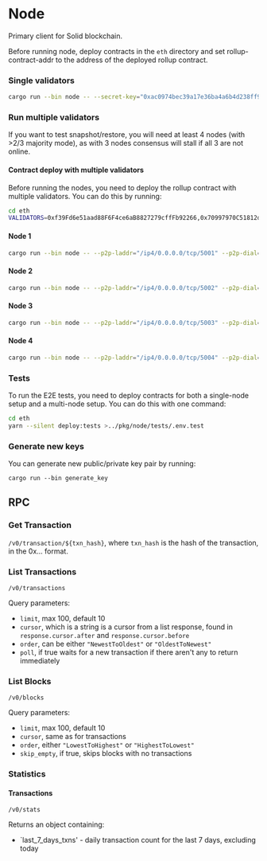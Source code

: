 # Node

Primary client for Solid blockchain.

Before running node, deploy contracts in the `eth` directory and set rollup-contract-addr to the address of the deployed rollup contract.

### Single validators

```bash
cargo run --bin node -- --secret-key="0xac0974bec39a17e36ba4a6b4d238ff944bacb478cbed5efcae784d7bf4f2ff80"
```


### Run multiple validators

If you want to test snapshot/restore, you will need at least 4 nodes (with >2/3 majority mode), as with 3 nodes consensus will stall if all 3 are not online.

#### Contract deploy with multiple validators

Before running the nodes, you need to deploy the rollup contract with multiple validators. You can do this by running:

```bash
cd eth
VALIDATORS=0xf39Fd6e51aad88F6F4ce6aB8827279cffFb92266,0x70997970C51812dc3A010C7d01b50e0d17dc79C8,0x3C44CdDdB6a900fa2b585dd299e03d12FA4293BC,0x90F79bf6EB2c4f870365E785982E1f101E93b906 yarn deploy:local
```

#### Node 1

```bash
cargo run --bin node -- --p2p-laddr="/ip4/0.0.0.0/tcp/5001" --p2p-dial="/ip4/127.0.0.1/tcp/5001,/ip4/127.0.0.1/tcp/5002,/ip4/127.0.0.1/tcp/5003,/ip4/127.0.0.1/tcp/5004" --secret-key="0xac0974bec39a17e36ba4a6b4d238ff944bacb478cbed5efcae784d7bf4f2ff80" --rpc-laddr="0.0.0.0:8061" --db-path="~/.polybase/1/db/" --smirk-path="~/.polybase/1/smirk"
```

#### Node 2

```bash
cargo run --bin node -- --p2p-laddr="/ip4/0.0.0.0/tcp/5002" --p2p-dial="/ip4/127.0.0.1/tcp/5001,/ip4/127.0.0.1/tcp/5002,/ip4/127.0.0.1/tcp/5003,/ip4/127.0.0.1/tcp/5004" --secret-key="0x59c6995e998f97a5a0044966f0945389dc9e86dae88c7a8412f4603b6b78690d" --rpc-laddr="0.0.0.0:8062" --db-path="~/.polybase/2/db/" --smirk-path="~/.polybase/2/smirk"
```

#### Node 3

```bash
cargo run --bin node -- --p2p-laddr="/ip4/0.0.0.0/tcp/5003" --p2p-dial="/ip4/127.0.0.1/tcp/5001,/ip4/127.0.0.1/tcp/5002,/ip4/127.0.0.1/tcp/5003,/ip4/127.0.0.1/tcp/5004" --secret-key="0x5de4111afa1a4b94908f83103eb1f1706367c2e68ca870fc3fb9a804cdab365a" --rpc-laddr="0.0.0.0:8063" --db-path="~/.polybase/3/db/" --smirk-path="~/.polybase/3/smirk"
```

#### Node 4

```bash
cargo run --bin node -- --p2p-laddr="/ip4/0.0.0.0/tcp/5004" --p2p-dial="/ip4/127.0.0.1/tcp/5001,/ip4/127.0.0.1/tcp/5002,/ip4/127.0.0.1/tcp/5003,/ip4/127.0.0.1/tcp/5004" --secret-key="0x7c852118294e51e653712a81e05800f419141751be58f605c371e15141b007a6" --rpc-laddr="0.0.0.0:8064" --db-path="~/.polybase/4/db/" --smirk-path="~/.polybase/4/smirk"
```

### Tests

To run the E2E tests, you need to deploy contracts for both a single-node setup and a multi-node setup. You can do this with one command:

```bash
cd eth
yarn --silent deploy:tests >../pkg/node/tests/.env.test
```

### Generate new keys

You can generate new public/private key pair by running:

```
cargo run --bin generate_key
```

## RPC

### Get Transaction

`/v0/transaction/${txn_hash}`, where `txn_hash` is the hash of the transaction, in the 0x... format.

### List Transactions

`/v0/transactions`

Query parameters:
- `limit`, max 100, default 10
- `cursor`, which is a string is a cursor from a list response, found in `response.cursor.after` and `response.cursor.before`
- `order`, can be either `"NewestToOldest"` or `"OldestToNewest"`
- `poll`, if true waits for a new transaction if there aren't any to return immediately

### List Blocks

`/v0/blocks`

Query parameters:
- `limit`, max 100, default 10
- `cursor`, same as for transactions
- `order`, either `"LowestToHighest"` or `"HighestToLowest"`
- `skip_empty`, if true, skips blocks with no transactions

### Statistics

#### Transactions

`/v0/stats`

Returns an object containing:
- `last_7_days_txns' - daily transaction count for the last 7 days, excluding today
